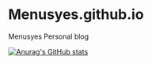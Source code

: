 # Menusyes.github.io
Menusyes Personal blog

[![Anurag's GitHub stats](https://github-readme-stats.vercel.app/api?username=Menusyes)](https://github.com/anuraghazra/github-readme-stats)
